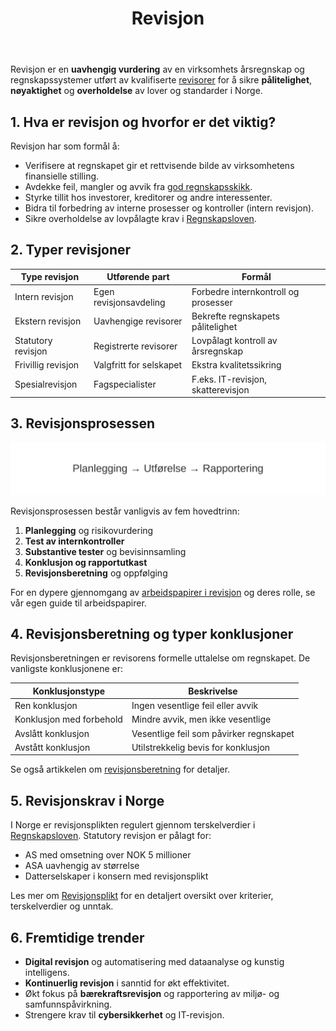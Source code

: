 ﻿---
title: "Revisjon"
meta_title: "Revisjon"
meta_description: 'Revisjon er en **uavhengig vurdering** av en virksomhets årsregnskap og regnskapssystemer utført av kvalifiserte [revisorer](/blogs/regnskap/revisor "Revisor"...'
slug: revisjon
type: blog
layout: pages/single
---

Revisjon er en **uavhengig vurdering** av en virksomhets årsregnskap og regnskapssystemer utført av kvalifiserte [revisorer](/blogs/regnskap/revisor "Revisor") for å sikre **pålitelighet**, **nøyaktighet** og **overholdelse** av lover og standarder i Norge.

## 1. Hva er revisjon og hvorfor er det viktig?

Revisjon har som formål å:

* Verifisere at regnskapet gir et rettvisende bilde av virksomhetens finansielle stilling.
* Avdekke feil, mangler og avvik fra [god regnskapsskikk](/blogs/regnskap/god-regnskapsskikk "God Regnskapsskikk - Prinsipper, Standarder og Beste Praksis i Norge").
* Styrke tillit hos investorer, kreditorer og andre interessenter.
* Bidra til forbedring av interne prosesser og kontroller (intern revisjon).
* Sikre overholdelse av lovpålagte krav i [Regnskapsloven](/blogs/regnskap/hva-er-regnskapsloven "Hva er Regnskapsloven? En Komplett Guide til Norske Regnskapslover og Forskrifter").

## 2. Typer revisjoner

| Type revisjon           | Utførende part            | Formål                           |
|-------------------------|---------------------------|----------------------------------|
| Intern revisjon         | Egen revisjonsavdeling    | Forbedre internkontroll og prosesser |
| Ekstern revisjon        | Uavhengige revisorer      | Bekrefte regnskapets pålitelighet |
| Statutory revisjon      | Registrerte revisorer     | Lovpålagt kontroll av årsregnskap |
| Frivillig revisjon      | Valgfritt for selskapet   | Ekstra kvalitetssikring         |
| Spesialrevisjon         | Fagspecialister           | F.eks. IT-revisjon, skatterevisjon |

## 3. Revisjonsprosessen

![Revisjonsprosessen](revisjon-prosess.svg)

Revisjonsprosessen består vanligvis av fem hovedtrinn:

1. **Planlegging** og risikovurdering
2. **Test av internkontroller**
3. **Substantive tester** og bevisinnsamling
4. **Konklusjon og rapportutkast**
5. **Revisjonsberetning** og oppfølging

For en dypere gjennomgang av [arbeidspapirer i revisjon](/blogs/regnskap/hva-er-arbeidspapirer-revisjon "Arbeidspapirer i revisjon") og deres rolle, se vår egen guide til arbeidspapirer.

## 4. Revisjonsberetning og typer konklusjoner

Revisjonsberetningen er revisorens formelle uttalelse om regnskapet. De vanligste konklusjonene er:

| Konklusjonstype         | Beskrivelse                            |
|-------------------------|----------------------------------------|
| Ren konklusjon          | Ingen vesentlige feil eller avvik      |
| Konklusjon med forbehold| Mindre avvik, men ikke vesentlige      |
| Avslått konklusjon      | Vesentlige feil som påvirker regnskapet |
| Avstått konklusjon      | Utilstrekkelig bevis for konklusjon    |

Se også artikkelen om [revisjonsberetning](/blogs/regnskap/hva-er-revisjonsberetning "Hva er Revisjonsberetning?") for detaljer.

## 5. Revisjonskrav i Norge

I Norge er revisjonsplikten regulert gjennom terskelverdier i [Regnskapsloven](/blogs/regnskap/hva-er-regnskapsloven "Hva er Regnskapsloven? En Komplett Guide til Norske Regnskapslover og Forskrifter"). Statutory revisjon er pålagt for:

* AS med omsetning over NOK 5 millioner
* ASA uavhengig av størrelse
* Datterselskaper i konsern med revisjonsplikt

Les mer om [Revisjonsplikt](/blogs/regnskap/revisjonsplikt "Revisjonsplikt") for en detaljert oversikt over kriterier, terskelverdier og unntak.

## 6. Fremtidige trender

* **Digital revisjon** og automatisering med dataanalyse og kunstig intelligens.
* **Kontinuerlig revisjon** i sanntid for økt effektivitet.
* Økt fokus på **bærekraftsrevisjon** og rapportering av miljø- og samfunnspåvirkning.
* Strengere krav til **cybersikkerhet** og IT-revisjon.











